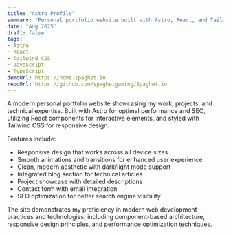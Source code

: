 ```yaml
---
title: "Astro Profile"
summary: "Personal portfolio website built with Astro, React, and Tailwind CSS"
date: "Aug 2025"
draft: false
tags:
- Astro
- React
- Tailwind CSS
- JavaScript
- TypeScript
demoUrl: https://home.spaghet.io
repoUrl: https://github.com/spaghetgaming/Spaghet.io
---
```


A modern personal portfolio website showcasing my work, projects, and technical expertise. Built with Astro for optimal performance and SEO, utilizing React components for interactive elements, and styled with Tailwind CSS for responsive design.

Features include:
- Responsive design that works across all device sizes
- Smooth animations and transitions for enhanced user experience
- Clean, modern aesthetic with dark/light mode support
- Integrated blog section for technical articles
- Project showcase with detailed descriptions
- Contact form with email integration
- SEO optimization for better search engine visibility

The site demonstrates my proficiency in modern web development practices and technologies, including component-based architecture, responsive design principles, and performance optimization techniques.
